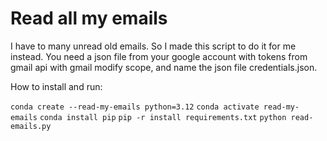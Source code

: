 # Read all my emails

I have to many unread old emails. So I made this script to do it for me instead.
You need a json file from your google account with tokens from gmail api with gmail modify scope,
and name the json file credentials.json.

How to install and run:

```conda create --read-my-emails python=3.12```
```conda activate read-my-emails```
```conda install pip```
```pip -r install requirements.txt```
```python read-emails.py```
